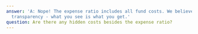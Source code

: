 ```yaml
---
answer: 'A: Nope! The expense ratio includes all fund costs. We believe in complete
  transparency - what you see is what you get.'
question: Are there any hidden costs besides the expense ratio?
---
```

